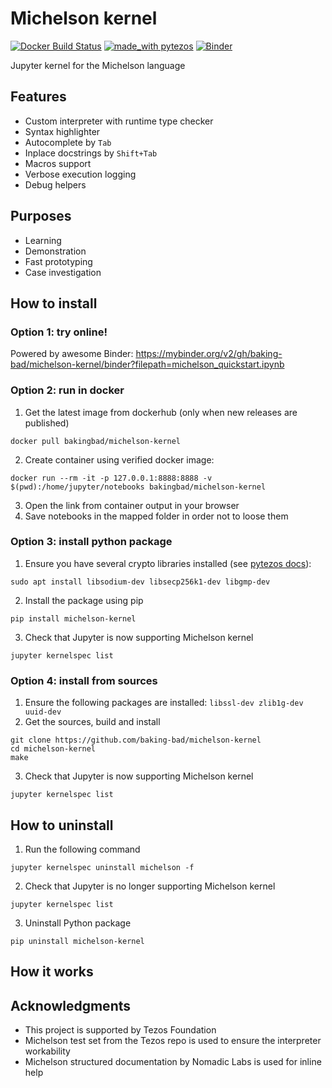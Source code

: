 # Michelson kernel
[![Docker Build Status](https://img.shields.io/docker/cloud/build/bakingbad/michelson-kernel)](https://hub.docker.com/r/bakingbad/michelson-kernel)
[![made_with pytezos](https://img.shields.io/badge/made_with-pytezos-yellowgreen.svg)](https://github.com/baking-bad/pytezos)
[![Binder](https://mybinder.org/badge_logo.svg)](https://mybinder.org/v2/gh/baking-bad/michelson-kernel/binder?filepath=michelson_quickstart.ipynb)

Jupyter kernel for the Michelson language

## Features
* Custom interpreter with runtime type checker
* Syntax highlighter
* Autocomplete by `Tab`
* Inplace docstrings by `Shift+Tab`
* Macros support
* Verbose execution logging
* Debug helpers

## Purposes
* Learning
* Demonstration
* Fast prototyping
* Case investigation

## How to install

### Option 1: try online!
Powered by awesome Binder: https://mybinder.org/v2/gh/baking-bad/michelson-kernel/binder?filepath=michelson_quickstart.ipynb

### Option 2: run in docker
1. Get the latest image from dockerhub (only when new releases are published)
```
docker pull bakingbad/michelson-kernel
```
2. Create container using verified docker image:
```
docker run --rm -it -p 127.0.0.1:8888:8888 -v $(pwd):/home/jupyter/notebooks bakingbad/michelson-kernel
```
3. Open the link from container output in your browser
4. Save notebooks in the mapped folder in order not to loose them

### Option 3: install python package
1. Ensure you have several crypto libraries installed (see [pytezos docs](https://baking-bad.github.io/pytezos/#requirements)):
```
sudo apt install libsodium-dev libsecp256k1-dev libgmp-dev
```
2. Install the package using pip
```
pip install michelson-kernel
```
3. Check that Jupyter is now supporting Michelson kernel
```
jupyter kernelspec list
```

### Option 4: install from sources
1. Ensure the following packages are installed: `libssl-dev zlib1g-dev uuid-dev`
2. Get the sources, build and install
```
git clone https://github.com/baking-bad/michelson-kernel
cd michelson-kernel
make
```
3. Check that Jupyter is now supporting Michelson kernel
```
jupyter kernelspec list
```

## How to uninstall
1. Run the following command
```
jupyter kernelspec uninstall michelson -f
```
2. Check that Jupyter is no longer supporting Michelson kernel
```
jupyter kernelspec list
```
3. Uninstall Python package
```
pip uninstall michelson-kernel
```

## How it works


## Acknowledgments
* This project is supported by Tezos Foundation
* Michelson test set from the Tezos repo is used to ensure the interpreter workability
* Michelson structured documentation by Nomadic Labs is used for inline help